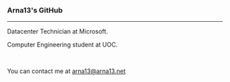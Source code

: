 ### Arna13's GitHub
<hr>

Datacenter Technician at Microsoft.

Computer Engineering student at UOC.

<br>

You can contact me at [arna13@arna13.net](mailto:arna13@arna13.net)
